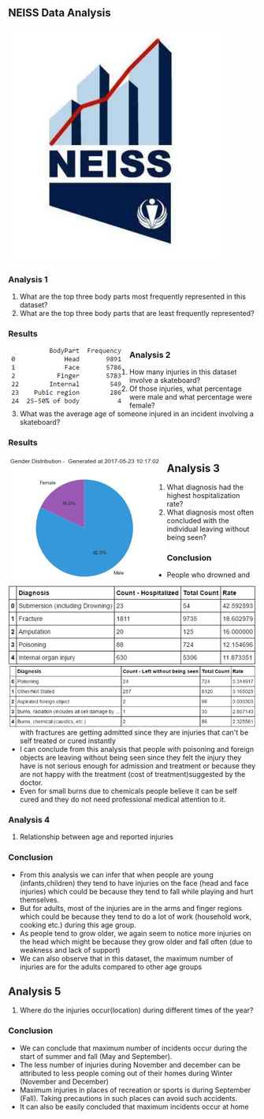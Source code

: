
## NEISS Data Analysis

<img src="images/NEISS.JPG">

### Analysis 1

1. What are the top three body parts most frequently represented in this dataset?
2. What are the top three body parts that are least frequently represented?

### Results

<img src="images/top_least_parts.JPG" align="left">

### Analysis 2
1. How many injuries in this dataset involve a skateboard?
2. Of those injuries, what percentage were male and what percentage were female?
3. What was the average age of someone injured in an incident involving a skateboard?


### Results

<img src="images/analysis_2.JPG" align="left">

## Analysis 3
1. What diagnosis had the highest hospitalization rate? 
2. What diagnosis most often concluded with the individual leaving without being seen?


<img src="images/analysis_3.JPG" align="left">

<img src="images/analysis_3_2.JPG" align="left">

### Conclusion
* People who drowned and with fractures are getting admitted since they are injuries that can't be self treated or cured instantly 
* I can conclude from this analysis that people  with poisoning and foreign objects are leaving without being seen since they felt the injury they have is not serious enough for admission and treatment or because they are not happy with the treatment (cost of treatment)suggested by the doctor.
* Even for small burns due to chemicals people believe it can be self cured and they do not need professional medical attention to it.




### Analysis 4

1. Relationship between age and reported injuries


### Conclusion
* From this analysis we can  infer that when people are young (infants,children) they tend to have injuries on the face (head and face injuries) which could be because they tend to fall while playing and hurt themselves.
* But for  adults, most of the injuries are in the arms and finger regions which could be because they tend to do a lot of work (household work, cooking etc.) during this age group. 
* As people tend to grow older, we again seem to notice more injuries on the head which might be because they grow older and fall often (due to weakness and lack of support)
* We can also observe that in this dataset, the maximum number of injuries are for the adults compared to other age groups

## Analysis 5
1. Where do the injuries occur(location) during different times of the year? 

### Conclusion
* We can conclude that maximum number of incidents occur during the start of summer and fall (May and September).
* The less number of injuries during November and december can be attributed to less people coming out of their homes during Winter (November and December)
* Maximum injuries in places of recreation or sports is during September (Fall). Taking precautions in such places can avoid such accidents.
* It can also be easily concluded that maximum incidents occur at home
